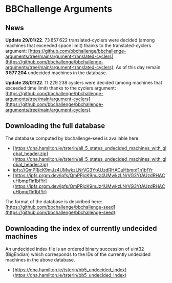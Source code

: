 # BBChallenge Arguments

## News

**Update 29/01/22**. 73 857 622 translated-cyclers were decided (among machines that exceeded space limit) thanks to the translated-cyclers argument:
[https://github.com/bbchallenge/bbchallenge-arguments/tree/main/argument-translated-cyclers](https://github.com/bbchallenge/bbchallenge-arguments/tree/main/argument-translated-cyclers). As of this day remain **3 577 204** undecided machines in the database.

**Update 28/01/22**. 11 229 238 cyclers were decided (among machines that exceeded time limit) thanks to the cyclers argument: [https://github.com/bbchallenge/bbchallenge-arguments/tree/main/argument-cyclers](https://github.com/bbchallenge/bbchallenge-arguments/tree/main/argument-cyclers).


## Downloading the full database

The database computed by bbchallenge-seed is available here:

- [https://dna.hamilton.ie/tsterin/all_5_states_undecided_machines_with_global_header.zip](https://dna.hamilton.ie/tsterin/all_5_states_undecided_machines_with_global_header.zip)
- [ipfs://QmPRjcK9mJz4UMwkzLNrVG3YtAUzdRHACuHbmpf1n1bfYr](ipfs://QmPRjcK9mJz4UMwkzLNrVG3YtAUzdRHACuHbmpf1n1bfYr)
- [https://ipfs.prgm.dev/ipfs/QmPRjcK9mJz4UMwkzLNrVG3YtAUzdRHACuHbmpf1n1bfYr](https://ipfs.prgm.dev/ipfs/QmPRjcK9mJz4UMwkzLNrVG3YtAUzdRHACuHbmpf1n1bfYr)

The format of the database is described here: [https://github.com/bbchallenge/bbchallenge-seed](https://github.com/bbchallenge/bbchallenge-seed).

## Downloading the index of currently undecided machines

An undecided index file is an ordered binary succession of uint32 (BigEndian) which corresponds to the IDs of the currently undecided machines in the above database.

- [https://dna.hamilton.ie/tsterin/bb5_undecided_index](https://dna.hamilton.ie/tsterin/bb5_undecided_index)
